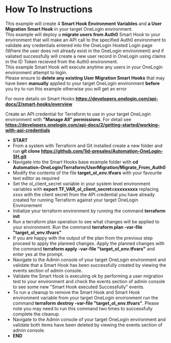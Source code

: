 # How To Instructions

This example will create 4 **Smart Hook Environment Variables** and **a User Migration Smart Hook** in your target OneLogin environment. <br>
This example will deploy a **migrate users from Auth0** Smart Hook to your environment that will make an API call to the specified Auth0 environment to validate any credentials entered into the OneLogin Hosted Login page (Where the user does not already exist in the OneLogin environment) and if valiated successfully will create a new user record in OneLogin using claims in the ID Token recieved from the Auth0 environment. <br>
This example Smart Hook will execute anytime any users in your OneLogin environment attempt to login. <br>
Please ensure to **delete any existing User Migration Smart Hooks** that may have been **manually** applied to your target OneLogin environment **before** you try to run this example otherwise you will get an error <br>

For more details on Smart Hooks **https://developers.onelogin.com/api-docs/2/smart-hooks/overview** <br>

Create an API credential for Terraform to use in your target OneLogin environment with **"Manage All" permissions**. For detail see **https://developers.onelogin.com/api-docs/2/getting-started/working-with-api-credentials** 

- **START**
- From a system with Terraform and Git installed create a new folder and run **git clone https://github.com/1id-presales/Automation-OneLogin-SH.git**
- Navigate into the Smart Hooks base example folder with **cd Automation-OneLogin/Terraform/UserMigration/Migrate_From_Auth0**
- Modify the contents of the file **target_ol_env.tfvars** with your favourite text editor as required
- Set the ol_client_secret variable in your system level environment variables with **export TF_VAR_ol_client_secret=xxxxxxxxx** replacing xxxx with the client secret from the API credential you have already created for running Terraform against your target OneLogin Environement
- Initialize your terraform environment by running the command **terraform init**
- Run a terraform plan operation to see what changes will be applied to your environment. Run the command **terraform plan -var-file "target_ol_env.tfvars"**
- If you are happy with the output of the plan from the previous step proceed to apply the planned changes. Apply the planned changes with the command **terraform apply -var-file "target_ol_env.tfvars"** and enter yes at the prompt.
- Navigate to the Admin console of your target OneLogin environment and validate that a Smart Hook has been successfully created by viewing the events section of admin console.
- Validate the Smart Hook is executing ok by performing a user migration test to your environment and check the events section of admin console to see some new "Smart Hook executed Successfully" events.
- To run a cleanup to remove the Smart Hook and Smart Hook environment variable from your target OneLogin environment run the command **terraform destroy -var-file "target_ol_env.tfvars"**. Please note you may need to run this command two times to successfully complete the cleanup.
- Navigate to the Admin console of your target OneLogin environment and validate both items have been deleted by viewing the events section of admin console.
- **END**

